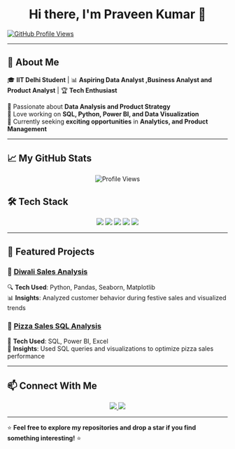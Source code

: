 

<h1 align="center">Hi there, I'm Praveen Kumar 👋</h1>


[![GitHub Profile Views](https://komarev.com/ghpvc/?username=praveen2153&color=blue)](https://github.com/praveen2153)

---

## 🚀 About Me

🎓 **IIT Delhi Student** | 📊 **Aspiring Data Analyst ,Business Analyst and Product Analyst** | 🏆 **Tech Enthusiast**

🔹 Passionate about **Data Analysis and Product Strategy**  
🔹 Love working on **SQL, Python, Power BI, and Data Visualization**  
🔹 Currently seeking **exciting opportunities** in **Analytics, and Product Management**

---

## 📈 My GitHub Stats

<p align="center">
  <img src="https://komarev.com/ghpvc/?username=praveen2153&style=flat-square&color=blue" alt="Profile Views">
</p>


## 🛠️ Tech Stack

<p align="center">
  <img src="https://img.shields.io/badge/Python-3776AB?style=for-the-badge&logo=python&logoColor=white">
  <img src="https://img.shields.io/badge/SQL-CC2927?style=for-the-badge&logo=microsoft-sql-server&logoColor=white">
  <img src="https://img.shields.io/badge/Tableau-E97627?style=for-the-badge&logo=tableau&logoColor=white">
  <img src="https://img.shields.io/badge/Power%20BI-F2C811?style=for-the-badge&logo=power%20bi&logoColor=black">
  <img src="https://img.shields.io/badge/Excel-217346?style=for-the-badge&logo=microsoft-excel&logoColor=white">
</p>

---

## 📌 Featured Projects

### 🔹 **[Diwali Sales Analysis](https://github.com/praveen2153/diwali-sales-analysis)**  
🔍 **Tech Used**: Python, Pandas, Seaborn, Matplotlib  
📊 **Insights**: Analyzed customer behavior during festive sales and visualized trends


### 🔹 **[Pizza Sales SQL Analysis](https://github.com/praveen2153/pizza-sales-sql-analysis)**  
🍕 **Tech Used**: SQL, Power BI, Excel  
📌 **Insights**: Used SQL queries and visualizations to optimize pizza sales performance

---

## 📫 Connect With Me

<p align="center">
  <a href="https://www.linkedin.com/in/praveen-kumar-957b5123b" target="_blank">
    <img src="https://img.shields.io/badge/LinkedIn-0A66C2?style=for-the-badge&logo=linkedin&logoColor=white">
  </a>
  <a href="mailto:kumarpraveen215342@gmail.com">
    <img src="https://img.shields.io/badge/Gmail-D14836?style=for-the-badge&logo=gmail&logoColor=white">
  </a>
</p>

---

⭐ **Feel free to explore my repositories and drop a star if you find something interesting!** ⭐
